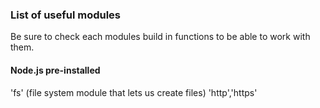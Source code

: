 ### List of useful modules
Be sure to check each modules build in functions to be able to work with them.

#### Node.js pre-installed

'fs' (file system module that lets us create files)
'http','https'
 